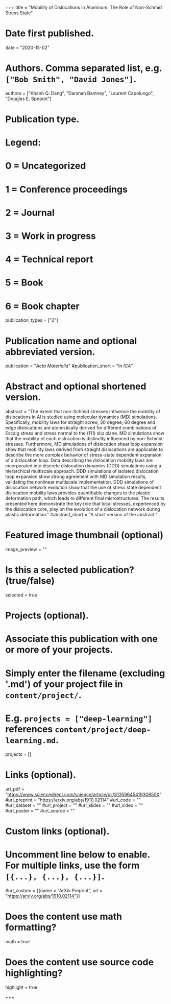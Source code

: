 +++
title = "Mobility of Dislocations in Aluminum: The Role of Non-Schmid Stress State"

# Date first published.
date = "2020-15-02"

# Authors. Comma separated list, e.g. `["Bob Smith", "David Jones"]`.

authors = ["Khanh Q. Dang", "Darshan Bamney", "Laurent Capolungo", "Douglas E. Spearot"]

# Publication type.
# Legend:
# 0 = Uncategorized
# 1 = Conference proceedings
# 2 = Journal
# 3 = Work in progress
# 4 = Technical report
# 5 = Book
# 6 = Book chapter
publication_types = ["2"]

# Publication name and optional abbreviated version.
publication = "*Acta Materialia*"
#publication_short = "In *ICA*"

# Abstract and optional shortened version.
abstract = "The extent that non-Schmid stresses influence the mobility of dislocations in Al is studied using molecular dynamics (MD) simulations. Specifically, mobility laws for straight screw, 30 degree, 60 degree and edge dislocations are atomistically derived for different combinations of Escaig stress and stress normal to the (111) slip plane. MD simulations show that the mobility of each dislocation is distinctly influenced by non-Schmid stresses. Furthermore, MD simulations of dislocation shear loop expansion show that mobility laws derived from straight dislocations are applicable to describe the more complex behavior of stress-state dependent expansion of a dislocation loop. Data describing the dislocation mobility laws are incorporated into discrete dislocation dynamics (DDD) simulations using a hierarchical multiscale approach. DDD simulations of isolated dislocation loop expansion show strong agreement with MD simulation results, validating the nonlinear multiscale implementation. DDD simulations of dislocation network evolution show that the use of stress state dependent dislocation mobility laws provides quantifiable changes to the plastic deformation path, which leads to different final microstructures. The results presented here demonstrate the key role that local stresses, experienced by the dislocation core, play on the evolution of a dislocation network during plastic deformation."
#abstract_short = "A short version of the abstract."

# Featured image thumbnail (optional)
image_preview = ""

# Is this a selected publication? (true/false)
selected = true

# Projects (optional).
#   Associate this publication with one or more of your projects.
#   Simply enter the filename (excluding '.md') of your project file in `content/project/`.
#   E.g. `projects = ["deep-learning"]` references `content/project/deep-learning.md`.
projects = []

# Links (optional).
url_pdf = "https://www.sciencedirect.com/science/article/pii/S135964541930850X"
#url_preprint = "https://arxiv.org/abs/1910.02114"
#url_code = ""
#url_dataset = ""
#url_project = ""
#url_slides = ""
#url_video = ""
#url_poster = ""
#url_source = ""

# Custom links (optional).
#   Uncomment line below to enable. For multiple links, use the form `[{...}, {...}, {...}]`.
#url_custom = [{name = "ArXiv Preprint", url = "https://arxiv.org/abs/1910.02114"}]

# Does the content use math formatting?
math = true

# Does the content use source code highlighting?
highlight = true


+++

